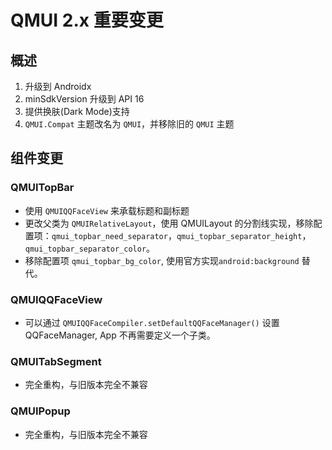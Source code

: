 # QMUI 2.x 重要变更

## 概述

1. 升级到 Androidx
2. minSdkVersion 升级到 API 16
3. 提供换肤(Dark Mode)支持
4. `QMUI.Compat` 主题改名为 `QMUI`，并移除旧的 `QMUI` 主题

## 组件变更

### QMUITopBar

- 使用 `QMUIQQFaceView` 来承载标题和副标题
- 更改父类为 `QMUIRelativeLayout`，使用 QMUILayout 的分割线实现，移除配置项：`qmui_topbar_need_separator`，`qmui_topbar_separator_height`， `qmui_topbar_separator_color`。
- 移除配置项 `qmui_topbar_bg_color`, 使用官方实现`android:background` 替代。

### QMUIQQFaceView

- 可以通过 `QMUIQQFaceCompiler.setDefaultQQFaceManager()` 设置 QQFaceManager, App 不再需要定义一个子类。

### QMUITabSegment

- 完全重构，与旧版本完全不兼容

### QMUIPopup

- 完全重构，与旧版本完全不兼容


